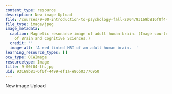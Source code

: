 ```yaml
---
content_type: resource
description: New image Upload
file: /courses/9-00-introduction-to-psychology-fall-2004/93169b816f0f4499ef1ae86b03776950_9-00f04-th.jpg
file_type: image/jpeg
image_metadata:
  caption: Magnetic resonance image of adult human brain. (Image courtesy of MIT Department
    of Brain and Cognitive Sciences.)
  credit: ''
  image-alt: 'A red tinted MRI of an adult human brain.  '
learning_resource_types: []
ocw_type: OCWImage
resourcetype: Image
title: 9-00f04-th.jpg
uid: 93169b81-6f0f-4499-ef1a-e86b03776950
---
```

New image Upload

